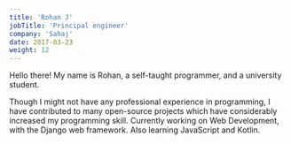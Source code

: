 ```yaml
---
title: 'Rohan J'
jobTitle: 'Principal engineer'
company: 'Sahaj'
date: 2017-03-23
weight: 12
---
```


Hello there! My name is Rohan, a self-taught programmer, and a university student.

Though I might not have any professional experience in programming, I have contributed to many open-source projects which have considerably increased my programming skill.
Currently working on Web Development, with the Django web framework.
Also learning JavaScript and Kotlin.